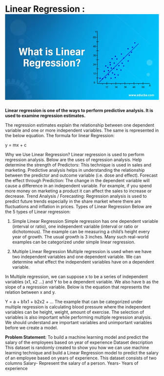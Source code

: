 # Linear Regression : ![](https://github.com/b5397/Awesome-Machine-Basic/blob/main/Supervised%20Learning/Linear%20Regression/Images/Linear_regression.png)
**Linear regression is one of the ways to perform predictive analysis. It is used to examine regression estimates.**

The regression estimates explain the relationship between one dependent variable and one or more independent variables. The same is represented in the below equation.
The formula for linear Regression:

y = mx + c


Why we Use Linear Regression?
Linear regression is used to perform regression analysis. Below are the uses of regression analysis.
Help determine the strength of Predictors: This technique is used in sales and marketing.  Predictive analysis helps in understanding the relationship between the predictor and outcome variable (i.e. dose and effect).
Forecast the effect through Prediction: The change in the dependent variable will cause a difference in an independent variable.  For example, if you spend more money on marketing a product it can affect the sales to increase or decrease.
Trend Analysis / Forecasting: Regression analysis is used to predict future trends especially in the share market where there are fluctuations and inflation in prices.
Types of Linear Regression
Below are the 5 types of Linear regression:

1. Simple Linear Regression
Simple regression has one dependent variable (interval or ratio), one independent variable (interval or ratio or dichotomous). The example can be measuring a child’s height every year of growth. The usual growth is 3 inches. Many such real-world examples can be categorized under simple linear regression.

2. Multiple Linear Regression
Multiple regression is used when we have two independent variables and one dependent variable. We can determine what effect the independent variables have on a dependent variable.


In Multiple regression, we can suppose x to be a series of independent variables (x1, x2 …) and Y to be a dependent variable. We also have b as the slope of a regression variable. Below is the equation that represents the relation between x and y.

Y = a + b1x1 + b2x2 + …
The example that can be categorized under multiple regression is calculating blood pressure where the independent variables can be height, weight, amount of exercise. The selection of variables is also important while performing multiple regression analysis. We should understand are important variables and unimportant variables before we create a model.


**Problem Statement:**
To build a machine learning model and predict the salary of the employees based on year of experience
Dataset description
This dataset is randomly created to show you how we can use machine learning technique and build a Linear Regression model to predict the salary of an employee based on years of experience.
This dataset consists of two columns
Salary- Represent the salary of a person.
Years- Years of experience

